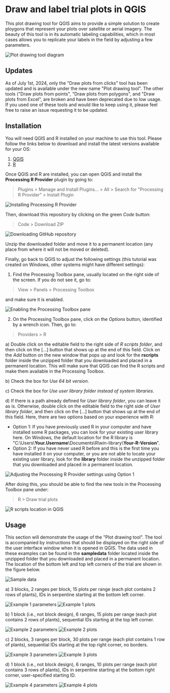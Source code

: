 # Draw and label trial plots in QGIS

This plot drawing tool for QGIS aims to provide a simple solution to create ploygons that represent your plots over satellite or aerial imagery. The beauty of this tool is in its automatic labeling capabilities, which in most cases allows you to replicate your labels in the field by adjusting a few parameters.

![Plot drawing tool diagram](img/tool_diagram.png)

## Updates

As of July 1st, 2024, only the "Draw plots from clicks" tool has been updated and is available under the new name "Plot drawing tool". The other tools ("Draw plots from points", "Draw plots from polygons", and "Draw plots from Excel", are broken and have been deprecated due to low usage. If you used one of these tools and would like to keep using it, please feel free to raise an issue requesting it to be updated.

## Installation

You will need QGIS and R installed on your machine to use this tool. Please follow the links below to download and install the latest versions available for your OS:
1. [QGIS](https://qgis.org/en/site/forusers/download.html)
2. [R](https://www.r-project.org/)

Once QGIS and R are installed, you can open QGIS and install the **Processing R Provider** plugin by going to:

> Plugins > Manage and Install Plugins... > All > Search for "Processing R Provider" > Install Plugin

![Installing Processing R Provider](img/install_r_plugin.png)

Then, download this repository by clicking on the green *Code* button:

> Code > Download ZIP

![Downloading GitHub repository](img/download_repo.png)

Unzip the downloaded folder and move it to a permanent location (any place from where it will not be moved or deleted).

Finally, go back to QGIS to adjust the following settings (this tutorial was created on Windows, other systems might have different settings):

1. Find the Processing Toolbox pane, usually located on the right side of the screen. If you do not see it, go to:

> View > Panels > Processing Toolbox

and make sure it is enabled.

![Enabling the Processing Toolbox pane](img/view_processing_toolbox.png)

2. On the Processing Toolbox pane, click on the *Options* button, identified by a wrench icon. Then, go to:

> Providers > R

a) Double click on the editable field to the right side of *R scripts folder*, and then click on the [...] button that shows up at the end of this field. Click on the *Add* button on the new window that pops up and look for the **rscripts** folder inside the unzipped folder that you downloaded and placed in a permanent location. This will make sure that QGIS can find the R scripts and make them available in the Processing Toolbox.

b) Check the box for *Use 64 bit version*.

c) Check the box for *Use user library folder instead of system libraries*.

d) If there is a path already defined for *User library folder*, you can leave it as is. Otherwise, double click on the editable field to the right side of *User library folder*, and then click on the [...] button that shows up at the end of this field. Here, there are two options based on your experience with R:

   * Option 1: If you have previously used R in your computer and have installed some R packages, you can look for your existing user library here. On Windows, the default location for the R library is "C:\Users\\**Your.Username**\Documents\R\win-library\\**Your-R-Version**".
   * Option 2: If you have never used R before and this is the first time you have installed it on your computer, or you are not able to locate your existing user library, look for the **library** folder inside the unzipped folder that you downloaded and placed in a permanent location.

![Adjusting the Processing R Provider settings using Option 1](img/adjust_plugin_settings.png)

After doing this, you should be able to find the new tools in the Processing Toolbox pane under:

> R > Draw trial plots

![R scripts location in QGIS](img/r_scripts.png)

## Usage

This section will demonstrate the usage of the "Plot drawing tool". The tool is accompanied by instructions that should be displayed on the right side of the user interface window when it is opened in QGIS. The data used in these examples can be found in the **sampledata** folder located inside the unzipped folder that you downloaded and placed in a permanent location. The location of the bottom left and top left corners of the trial are shown in the figure below.

![Sample data](img/sample_data_corners.png)

a) 3 blocks, 2 ranges per block, 15 plots per range (each plot contains 2 rows of plants), IDs in serpentine starting at the bottom left corner.

![Example 1 parameters](img/click_sample1_parameters.png)
![Example 1 plots](img/click_sample1_plots.png)

b) 1 block (i.e., not block design), 6 ranges, 15 plots per range (each plot contains 2 rows of plants), sequential IDs starting at the top left corner.

![Example 2 parameters](img/click_sample2_parameters.png)
![Example 2 plots](img/click_sample2_plots.png)

c) 2 blocks, 3 ranges per block, 30 plots per range (each plot contains 1 row of plants), sequential IDs starting at the top right corner, no borders.

![Example 3 parameters](img/click_sample3_parameters.png)
![Example 3 plots](img/click_sample3_plots.png)

d) 1 block (i.e., not block design), 6 ranges, 10 plots per range (each plot contains 3 rows of plants), IDs in serpentine starting at the bottom right corner, user-specified starting ID.

![Example 4 parameters](img/click_sample4_parameters.png)
![Example 4 plots](img/click_sample4_plots.png)
